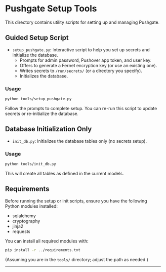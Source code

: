 # Pushgate Setup Tools

This directory contains utility scripts for setting up and managing Pushgate.

## Guided Setup Script

- `setup_pushgate.py`: Interactive script to help you set up secrets and initialize the database.
  - Prompts for admin password, Pushover app token, and user key.
  - Offers to generate a Fernet encryption key (or use an existing one).
  - Writes secrets to `/run/secrets/` (or a directory you specify).
  - Initializes the database.

### Usage

```bash
python tools/setup_pushgate.py
```

Follow the prompts to complete setup. You can re-run this script to update secrets or re-initialize the database.

## Database Initialization Only

- `init_db.py`: Initializes the database tables only (no secrets setup).

### Usage

```bash
python tools/init_db.py
```

This will create all tables as defined in the current models.

## Requirements

Before running the setup or init scripts, ensure you have the following Python modules installed:

- sqlalchemy
- cryptography
- jinja2
- requests

You can install all required modules with:

```bash
pip install -r ../requirements.txt
```

(Assuming you are in the `tools/` directory; adjust the path as needed.)

---
